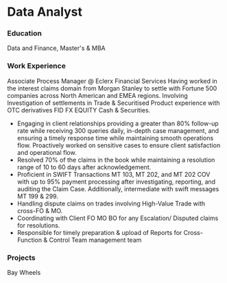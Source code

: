 # Data Analyst

### Education
Data and Finance, Master's & MBA

### Work Experience
Associate Process Manager @ Eclerx Financial Services
Having worked in the interest claims domain from Morgan Stanley to settle with Fortune 500 companies across North American and EMEA regions. Involving Investigation of settlements in Trade & Securitised Product experience with OTC derivatives FID FX EQUITY Cash & Securities.

* Engaging in client relationships providing a greater than 80% follow-up rate while receiving 300 queries daily, in-depth case management, and ensuring a timely response time while maintaining smooth operations flow. Proactively worked on sensitive cases to ensure client satisfaction and operational flow. 
* Resolved 70% of the claims in the book while maintaining a resolution range of 10 to 60 days after acknowledgement. 
* Proficient in SWIFT Transactions MT 103, MT 202, and MT 202 COV with up to 95% payment processing after investigating, reporting, and auditing the Claim Case. Additionally, intermediate with swift messages MT 199 & 299.
* Handling dispute claims on trades involving High-Value Trade with cross-FO & MO.
* Coordinating with Client FO MO BO for any Escalation/ Disputed claims for resolutions.
* Responsible for timely preparation & upload of Reports for Cross-Function & Control Team management team

### Projects
Bay Wheels
